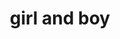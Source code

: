 ---
pid: PT371
title: girl and boy
location_transcription: 
zipcode: 
outside_phl: 
neighborhood: 
age: '6'
age_range: 6-13
instagram: 
image_file_name: PT_371.jpg
proposal_transcription: 
topic: Unknown
topic_summary: '0'
type: Other No Form
keywords_other: Girl, Boy, Rainbow, Heart
credit: Kei'Mya
image_labels: 
twitter: 
facebook: 
permalink: "/monuments/pt371/"
layout: item-page
---